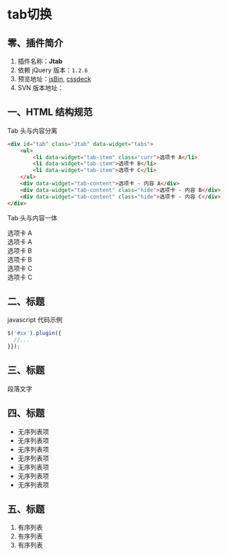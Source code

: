 # tab切换
## 零、插件简介
1. 插件名称：**Jtab**
2. 依赖 jQuery 版本：`1.2.6`
3. 预览地址：[jsBin](http://jsbin.com/oxogit/5/), [cssdeck](http://cssdeck.com/labs/full/bhnzsdmp)
4. SVN 版本地址：

## 一、HTML 结构规范
Tab 头与内容分离
```html
<div id="tab" class="Jtab" data-widget="tabs">
    <ul>
        <li data-widget="tab-item" class="curr">选项卡 A</li>
        <li data-widget="tab-item">选项卡 B</li>
        <li data-widget="tab-item">选项卡 C</li>
    </ul>
    <div data-widget="tab-content">选项卡 - 内容 A</div>
    <div data-widget="tab-content" class="hide">选项卡 - 内容 B</div>
    <div data-widget="tab-content" class="hide">选项卡 - 内容 C</div>
</div>
```
Tab 头与内容一体
<div id="tab2" class="Jtab" data-widget="tabs">
    <div data-widget="tab-item">
        <div class="mt">选项卡 A</div>
        <div data-widget="tab-content" class="mc">选项卡 A</div>
    </div>
    <div data-widget="tab-item">
        <div class="mt">选项卡 B</div>
        <div data-widget="tab-content" class="mc">选项卡 B</div>
    </div>
    <div data-widget="tab-item">
        <div class="mt">选项卡 C</div>
        <div data-widget="tab-content" class="mc">选项卡 C</div>
    </div>
</div>

## 二、标题
javascript 代码示例
```javascript
$('#xx').plugin({
  //...
}});
```

## 三、标题
段落文字

## 四、标题
* 无序列表项
* 无序列表项
* 无序列表项
* 无序列表项
* 无序列表项
* 无序列表项
* 无序列表项

## 五、标题
1. 有序列表
2. 有序列表
3. 有序列表

